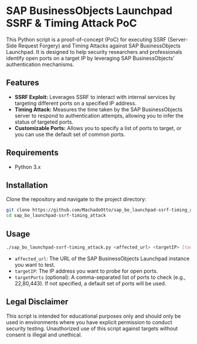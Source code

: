 # SAP BusinessObjects Launchpad SSRF & Timing Attack PoC

This Python script is a proof-of-concept (PoC) for executing SSRF (Server-Side Request Forgery) and Timing Attacks against SAP BusinessObjects Launchpad. It is designed to help security researchers and professionals identify open ports on a target IP by leveraging SAP BusinessObjects' authentication mechanisms.

## Features

- **SSRF Exploit:** Leverages SSRF to interact with internal services by targeting different ports on a specified IP address.
- **Timing Attack:** Measures the time taken by the SAP BusinessObjects server to respond to authentication attempts, allowing you to infer the status of targeted ports.
- **Customizable Ports:** Allows you to specify a list of ports to target, or you can use the default set of common ports.

## Requirements

- Python 3.x

## Installation

Clone the repository and navigate to the project directory:

```bash
git clone https://github.com/MachadoOtto/sap_bo_launchpad-ssrf-timing_attack.git
cd sap_bo_launchpad-ssrf-timing_attack
```

## Usage

```bash
./sap_bo_launchpad-ssrf-timing_attack.py <affected_url> <targetIP> [targetPorts]
```

- `affected_url`: The URL of the SAP BusinessObjects Launchpad instance you want to test.
- `targetIP`: The IP address you want to probe for open ports.
- `targetPorts` (optional): A comma-separated list of ports to check (e.g., 22,80,443). If not specified, a default set of ports will be used.

##  Legal Disclaimer

This script is intended for educational purposes only and should only be used in environments where you have explicit permission to conduct security testing. Unauthorized use of this script against targets without consent is illegal and unethical.
